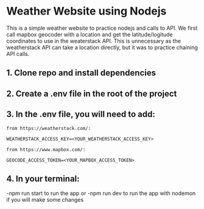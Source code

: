 # Weather Website using Nodejs

This is a simple weather website to practice nodejs and calls to API. We first call mapbox geocoder with a location and get the latitude/logitude coordinates to use in the weaterstack API. This is unnecessary as the weatherstack API can take a location directly, but it was to practice chaining API calls.

## 1. Clone repo and install dependencies

## 2. Create a .env file in the root of the project

## 3. In the .env file, you will need to add:

    from https://weatherstack.com/:

    WEATHERSTACK_ACCESS_KEY=<YOUR_WEATHERSTACK_ACCESS_KEY>

    from https://www.mapbox.com/:

    GEOCODE_ACCESS_TOKEN=<YOUR_MAPBOX_ACCESS_TOKEN>

## 4. In your terminal: 
   -npm run start to run the app 
    or
   -npm run dev to run the app with nodemon if you will make some changes
